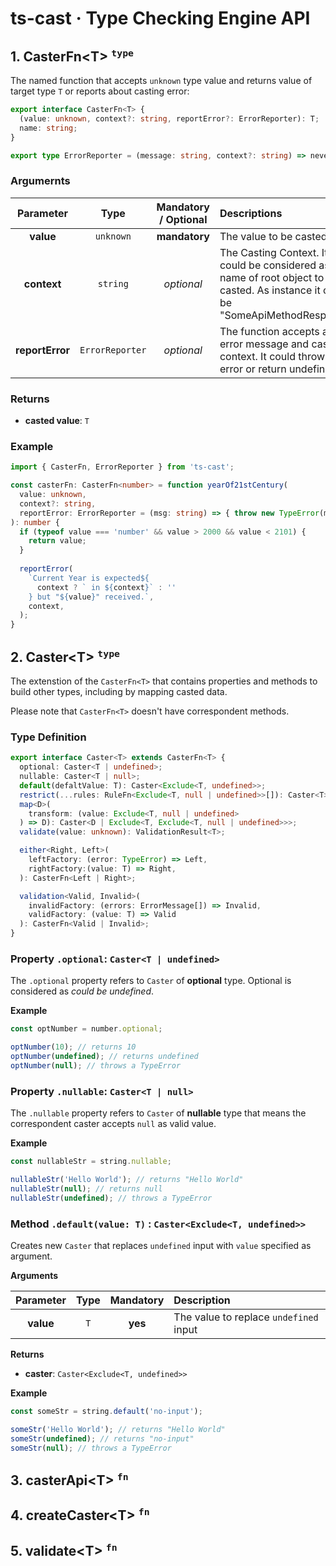 # ts-cast &middot; Type Checking Engine API

<a name="1-caster-fn"></a>
## 1. CasterFn&lt;T&gt; <sup>`type`</sup>

The named function that accepts `unknown` type value and returns value of 
target type `T` or reports about casting error:

```ts
export interface CasterFn<T> {
  (value: unknown, context?: string, reportError?: ErrorReporter): T;
  name: string;
}

export type ErrorReporter = (message: string, context?: string) => never;
```

### Argumernts

|    Parameter    |      Type       | Mandatory / Optional | Descriptions                                                                                                                          |
| :-------------: | :-------------: | :------------------: | :------------------------------------------------------------------------------------------------------------------------------------ |
|    **value**    |    `unknown`    |    **mandatory**     | The value to be casted                                                                                                                |
|   **context**   |    `string`     |      _optional_      | The Casting Context. It is could be considered as a name of root object to be casted. As instance it could be "SomeApiMethodResponse" |
| **reportError** | `ErrorReporter` |      _optional_      | The function accepts an error message and casting context. It could throw an error or return undefined.                               |

### Returns
 - **casted value**: `T`

### Example

```ts
import { CasterFn, ErrorReporter } from 'ts-cast';

const casterFn: CasterFn<number> = function yearOf21stCentury(
  value: unknown, 
  context?: string, 
  reportError: ErrorReporter = (msg: string) => { throw new TypeError(msg); }
): number {
  if (typeof value === 'number' && value > 2000 && value < 2101) {
    return value;
  }
  
  reportError(
    `Current Year is expected${
      context ? ` in ${context}` : ''
    } but "${value}" received.`,
    context,
  );
}
```

<a name="2-caster"></a>
## 2. Caster&lt;T&gt; <sup>`type`</sup>

The extenstion of the `CasterFn<T>` that contains properties and methods to build other types,
including by mapping casted data.

Please note that `CasterFn<T>` doesn't have correspondent methods.

### Type Definition

```ts
export interface Caster<T> extends CasterFn<T> {
  optional: Caster<T | undefined>;
  nullable: Caster<T | null>;
  default(defaltValue: T): Caster<Exclude<T, undefined>>;
  restrict(...rules: RuleFn<Exclude<T, null | undefined>>[]): Caster<T>;
  map<D>(
    transform: (value: Exclude<T, null | undefined>
  ) => D): Caster<D | Exclude<T, Exclude<T, null | undefined>>>;
  validate(value: unknown): ValidationResult<T>;

  either<Right, Left>(
    leftFactory: (error: TypeError) => Left,
    rightFactory:(value: T) => Right,
  ): CasterFn<Left | Right>;

  validation<Valid, Invalid>(
    invalidFactory: (errors: ErrorMessage[]) => Invalid,
    validFactory: (value: T) => Valid
  ): CasterFn<Valid | Invalid>;
}
```

### Property `.optional`: `Caster<T | undefined>`

The `.optional` property refers to `Caster` of **optional** type. Optional is considered as _could be undefined_.

**Example**

```ts
const optNumber = number.optional;

optNumber(10); // returns 10
optNumber(undefined); // returns undefined
optNumber(null); // throws a TypeError
```

### Property `.nullable`: `Caster<T | null>`

The `.nullable` property refers to `Caster` of **nullable** type that means the correspondent caster accepts `null` as valid value.

**Example**

```ts
const nullableStr = string.nullable;

nullableStr('Hello World'); // returns "Hello World"
nullableStr(null); // returns null
nullableStr(undefined); // throws a TypeError
```

### Method `.default(value: T)` : `Caster<Exclude<T, undefined>>`

Creates new `Caster` that replaces `undefined` input with `value` specified as argument.

**Arguments**

| Parameter | Type  | Mandatory | Description                          |
| :-------: | :---: | :-------: | :----------------------------------- |
| **value** |  `T`  |  **yes**  | The value to replace `undefined` input |

**Returns**
 - **caster**: `Caster<Exclude<T, undefined>>`

**Example**

```ts
const someStr = string.default('no-input');

someStr('Hello World'); // returns "Hello World"
someStr(undefined); // returns "no-input"
someStr(null); // throws a TypeError
```

<a name="3-caster-api"></a>
## 3. casterApi&lt;T&gt; <sup>`fn`</sup>

<a name="4-create-caster"></a>
## 4. createCaster&lt;T&gt; <sup>`fn`</sup>


<a name="5-validate"></a>
## 5. validate&lt;T&gt; <sup>`fn`</sup>